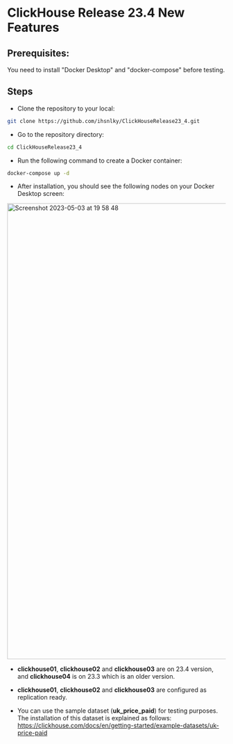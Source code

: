 # ClickHouse Release 23.4 New Features

## Prerequisites: 
You need to install "Docker Desktop" and "docker-compose" before testing.

## Steps
* Clone the repository to your local:
```bash
git clone https://github.com/ihsnlky/ClickHouseRelease23_4.git
```
* Go to the repository directory:
```bash
cd ClickHouseRelease23_4
 ```
 * Run the following command to create a Docker container:
 ```bash
 docker-compose up -d
 ```
* After installation, you should see the following nodes on your Docker Desktop screen:
<img width="1050" alt="Screenshot 2023-05-03 at 19 58 48" src="https://user-images.githubusercontent.com/110613255/235987231-255b0e76-ad8d-4b3c-b74b-6315af8f540e.png">


* **clickhouse01**, **clickhouse02** and **clickhouse03** are on 23.4 version, and **clickhouse04** is on 23.3 which is an older version.
* **clickhouse01**, **clickhouse02** and **clickhouse03** are configured as replication ready.

* You can use the sample dataset (**uk_price_paid**) for testing purposes.
The installation of this dataset is explained as follows:
https://clickhouse.com/docs/en/getting-started/example-datasets/uk-price-paid
